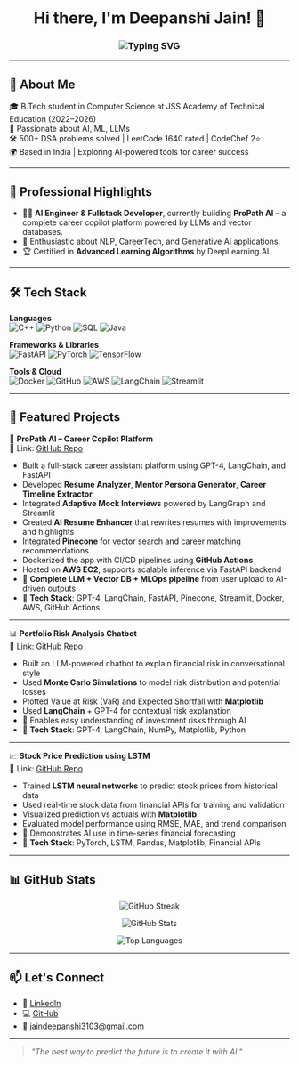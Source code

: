 <h1 align="center">Hi there, I'm Deepanshi Jain! 👋</h1>
<h3 align="center">
  <img src="https://readme-typing-svg.demolab.com?font=Fira+Code&size=24&pause=1000&center=true&vCenter=true&width=435&lines=AI%2FML+Engineer;LLM+and+Vector+DB+Ninja" alt="Typing SVG" />
</h3>

---

## 🧬 About Me

🎓 B.Tech student in Computer Science at JSS Academy of Technical Education (2022–2026)  
💼 Passionate about AI, ML, LLMs  
🛠️ 500+ DSA problems solved | LeetCode 1640 rated | CodeChef 2⭐  
🌍 Based in India | Exploring AI-powered tools for career success  

---

## 💼 Professional Highlights

- 👩‍💻 **AI Engineer & Fullstack Developer**, currently building **ProPath AI** – a complete career copilot platform powered by LLMs and vector databases.
- 🧠 Enthusiastic about NLP, CareerTech, and Generative AI applications.
- 🏆 Certified in **Advanced Learning Algorithms** by DeepLearning.AI

---

## 🛠️ Tech Stack

**Languages**  
![C++](https://img.shields.io/badge/C++-00599C?style=flat&logo=c%2B%2B&logoColor=white)
![Python](https://img.shields.io/badge/Python-FFD43B?style=flat&logo=python&logoColor=blue)
![SQL](https://img.shields.io/badge/SQL-003B57?style=flat&logo=mysql&logoColor=white)
![Java](https://img.shields.io/badge/Java-ED8B00?style=flat&logo=java&logoColor=white)

**Frameworks & Libraries**  
![FastAPI](https://img.shields.io/badge/FastAPI-005571?style=flat&logo=fastapi)
![PyTorch](https://img.shields.io/badge/PyTorch-EE4C2C?style=flat&logo=pytorch&logoColor=white)
![TensorFlow](https://img.shields.io/badge/TensorFlow-FF6F00?style=flat&logo=tensorflow&logoColor=white)

**Tools & Cloud**  
![Docker](https://img.shields.io/badge/Docker-2496ED?style=flat&logo=docker&logoColor=white)
![GitHub](https://img.shields.io/badge/GitHub-181717?style=flat&logo=github)
![AWS](https://img.shields.io/badge/AWS-232F3E?style=flat&logo=amazon-aws&logoColor=white)
![LangChain](https://img.shields.io/badge/LangChain-000?style=flat&logo=data&logoColor=green)
![Streamlit](https://img.shields.io/badge/Streamlit-FF4B4B?style=flat&logo=streamlit&logoColor=white)

---
## 🎯 Featured Projects

🧠 **ProPath AI – Career Copilot Platform**  
🔗 Link: [GitHub Repo](https://github.com/deepanshiijain_24/ProPathAI)

- Built a full-stack career assistant platform using GPT-4, LangChain, and FastAPI  
- Developed **Resume Analyzer**, **Mentor Persona Generator**, **Career Timeline Extractor**  
- Integrated **Adaptive Mock Interviews** powered by LangGraph and Streamlit  
- Created **AI Resume Enhancer** that rewrites resumes with improvements and highlights  
- Integrated **Pinecone** for vector search and career matching recommendations  
- Dockerized the app with CI/CD pipelines using **GitHub Actions**  
- Hosted on **AWS EC2**, supports scalable inference via FastAPI backend  
- 📌 **Complete LLM + Vector DB + MLOps pipeline** from user upload to AI-driven outputs  
- 🧰 **Tech Stack**: GPT-4, LangChain, FastAPI, Pinecone, Streamlit, Docker, AWS, GitHub Actions

---

📊 **Portfolio Risk Analysis Chatbot**  
🔗 Link: [GitHub Repo](https://github.com/deepanshiijain_24/Portfolio-Risk-Chatbot)

- Built an LLM-powered chatbot to explain financial risk in conversational style  
- Used **Monte Carlo Simulations** to model risk distribution and potential losses  
- Plotted Value at Risk (VaR) and Expected Shortfall with **Matplotlib**  
- Used **LangChain** + GPT-4 for contextual risk explanation  
- 📌 Enables easy understanding of investment risks through AI  
- 🧰 **Tech Stack**: GPT-4, LangChain, NumPy, Matplotlib, Python

---

📈 **Stock Price Prediction using LSTM**  
🔗 Link: [GitHub Repo](https://github.com/deepanshiijain_24/Stock-LSTM-Predictor)

- Trained **LSTM neural networks** to predict stock prices from historical data  
- Used real-time stock data from financial APIs for training and validation  
- Visualized prediction vs actuals with **Matplotlib**  
- Evaluated model performance using RMSE, MAE, and trend comparison  
- 📌 Demonstrates AI use in time-series financial forecasting  
- 🧰 **Tech Stack**: PyTorch, LSTM, Pandas, Matplotlib, Financial APIs

---


## 📊 GitHub Stats

<p align="center">
  <img src="https://streak-stats.demolab.com?user=deepanshi-jain&theme=radical&hide_border=true" alt="GitHub Streak" />
</p>
<p align="center">
  <img src="https://github-readme-stats.vercel.app/api?username=deepanshi-jain&theme=radical&show_icons=true&hide_border=true&count_private=true" alt="GitHub Stats" />
</p>
<p align="center">
  <img src="https://github-readme-stats.vercel.app/api/top-langs/?username=deepanshi-jain&theme=radical&show_icons=true&hide_border=true&layout=compact" alt="Top Languages" />
</p>

---

## 📫 Let's Connect

- 💼 [LinkedIn](https://www.linkedin.com/in/deepanshii-jain-683b24249/)
- 💻 [GitHub](https://github.com/deepanshiijain_24)
- 📧 jaindeepanshi3103@gmail.com

---

> *"The best way to predict the future is to create it with AI."*
